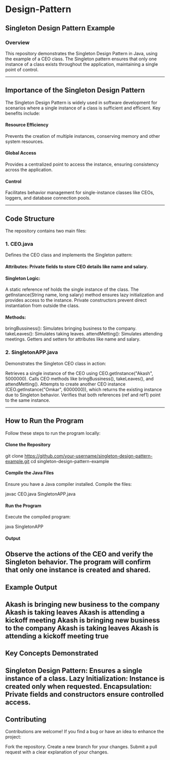 # Design-Pattern
## Singleton Design Pattern Example
### Overview

This repository demonstrates the Singleton Design Pattern in Java, using the example of a CEO class. The Singleton pattern ensures that only one instance of a class exists throughout the application, maintaining a single point of control.

-----------------------------------------------------------------------------------------------
## Importance of the Singleton Design Pattern

The Singleton Design Pattern is widely used in software development for scenarios where a single instance of a class is sufficient and efficient. Key benefits include:

#### Resource Efficiency
Prevents the creation of multiple instances, conserving memory and other system resources.
#### Global Access
Provides a centralized point to access the instance, ensuring consistency across the application.
#### Control
Facilitates behavior management for single-instance classes like CEOs, loggers, and database connection pools.

---------------------------------------------------------------------------------------------

## Code Structure
The repository contains two main files:

### 1. CEO.java
Defines the CEO class and implements the Singleton pattern:

#### Attributes: Private fields to store CEO details like name and salary.
#### Singleton Logic:
A static reference ref holds the single instance of the class.
The getInstance(String name, long salary) method ensures lazy initialization and provides access to the instance.
Private constructors prevent direct instantiation from outside the class.
#### Methods:
bringBussiness(): Simulates bringing business to the company.
takeLeaves(): Simulates taking leaves.
attendMetting(): Simulates attending meetings.
Getters and setters for attributes like name and salary.
### 2. SingletonAPP.java
Demonstrates the Singleton CEO class in action:

Retrieves a single instance of the CEO using CEO.getInstance("Akash", 5000000).
Calls CEO methods like bringBussiness(), takeLeaves(), and attendMetting().
Attempts to create another CEO instance (CEO.getInstance("Omkar", 6000000)), which returns the existing instance due to Singleton behavior.
Verifies that both references (ref and ref1) point to the same instance.

-----------------------------------------------------------------------------------------------

## How to Run the Program
Follow these steps to run the program locally:

#### Clone the Repository

git clone https://github.com/your-username/singleton-design-pattern-example.git
cd singleton-design-pattern-example

#### Compile the Java Files
Ensure you have a Java compiler installed. Compile the files:

javac CEO.java SingletonAPP.java

#### Run the Program
Execute the compiled program:

java SingletonAPP

#### Output
Observe the actions of the CEO and verify the Singleton behavior. The program will confirm that only one instance is created and shared.
------------------------------------------------------------------------------------------------
## Example Output

Akash is bringing new business to the company
Akash is taking leaves
Akash is attending a kickoff meeting
Akash is bringing new business to the company
Akash is taking leaves
Akash is attending a kickoff meeting
true
------------------------------------------------------------------------------------------------
## Key Concepts Demonstrated
Singleton Design Pattern: Ensures a single instance of a class.
Lazy Initialization: Instance is created only when requested.
Encapsulation: Private fields and constructors ensure controlled access.
------------------------------------------------------------------------------------------------
## Contributing
Contributions are welcome! If you find a bug or have an idea to enhance the project:

Fork the repository.
Create a new branch for your changes.
Submit a pull request with a clear explanation of your changes.
